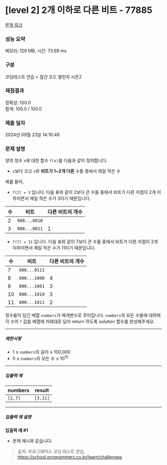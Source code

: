 # [level 2] 2개 이하로 다른 비트 - 77885 

[문제 링크](https://school.programmers.co.kr/learn/courses/30/lessons/77885) 

### 성능 요약

메모리: 129 MB, 시간: 73.69 ms

### 구분

코딩테스트 연습 > 월간 코드 챌린지 시즌2

### 채점결과

정확성: 100.0<br/>합계: 100.0 / 100.0

### 제출 일자

2024년 09월 23일 14:10:48

### 문제 설명

<p>양의 정수 <code>x</code>에 대한 함수 <code>f(x)</code>를 다음과 같이 정의합니다.</p>

<ul>
<li><code>x</code>보다 크고 <code>x</code>와 <strong>비트가 1~2개 다른</strong> 수들 중에서 제일 작은 수</li>
</ul>

<p>예를 들어, </p>

<ul>
<li><code>f(2) = 3</code> 입니다. 다음 표와 같이 2보다 큰 수들 중에서 비트가 다른 지점이 2개 이하이면서 제일 작은 수가 3이기 때문입니다.</li>
</ul>
<table class="table">
        <thead><tr>
<th>수</th>
<th>비트</th>
<th>다른 비트의 개수</th>
</tr>
</thead>
        <tbody><tr>
<td>2</td>
<td><code>000...0010</code></td>
<td></td>
</tr>
<tr>
<td>3</td>
<td><code>000...0011</code></td>
<td>1</td>
</tr>
</tbody>
      </table>
<ul>
<li><code>f(7) = 11</code> 입니다. 다음 표와 같이 7보다 큰 수들 중에서 비트가 다른 지점이 2개 이하이면서 제일 작은 수가 11이기 때문입니다.</li>
</ul>
<table class="table">
        <thead><tr>
<th>수</th>
<th>비트</th>
<th>다른 비트의 개수</th>
</tr>
</thead>
        <tbody><tr>
<td>7</td>
<td><code>000...0111</code></td>
<td></td>
</tr>
<tr>
<td>8</td>
<td><code>000...1000</code></td>
<td>4</td>
</tr>
<tr>
<td>9</td>
<td><code>000...1001</code></td>
<td>3</td>
</tr>
<tr>
<td>10</td>
<td><code>000...1010</code></td>
<td>3</td>
</tr>
<tr>
<td>11</td>
<td><code>000...1011</code></td>
<td>2</td>
</tr>
</tbody>
      </table>
<p>정수들이 담긴 배열 <code>numbers</code>가 매개변수로 주어집니다. <code>numbers</code>의 모든 수들에 대하여 각 수의 <code>f</code> 값을 배열에 차례대로 담아 return 하도록 solution 함수를 완성해주세요.</p>

<hr>

<h5>제한사항</h5>

<ul>
<li>1 ≤ <code>numbers</code>의 길이 ≤ 100,000</li>
<li>0 ≤ <code>numbers</code>의 모든 수 ≤ 10<sup>15</sup></li>
</ul>

<hr>

<h5>입출력 예</h5>
<table class="table">
        <thead><tr>
<th>numbers</th>
<th>result</th>
</tr>
</thead>
        <tbody><tr>
<td><code>[2,7]</code></td>
<td><code>[3,11]</code></td>
</tr>
</tbody>
      </table>
<hr>

<h5>입출력 예 설명</h5>

<p><strong>입출력 예 #1</strong></p>

<ul>
<li>문제 예시와 같습니다.</li>
</ul>


> 출처: 프로그래머스 코딩 테스트 연습, https://school.programmers.co.kr/learn/challenges